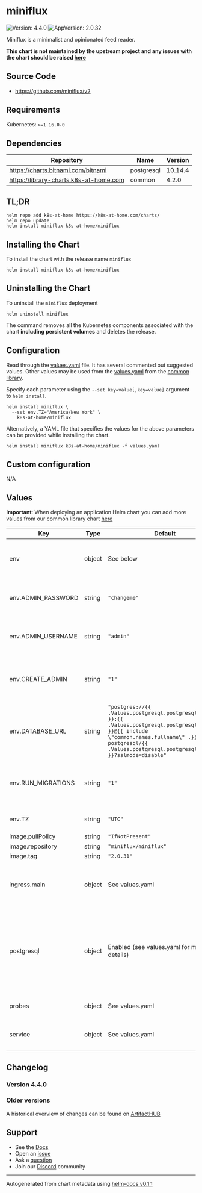 # miniflux

![Version: 4.4.0](https://img.shields.io/badge/Version-4.4.0-informational?style=flat-square) ![AppVersion: 2.0.32](https://img.shields.io/badge/AppVersion-2.0.32-informational?style=flat-square)

Miniflux is a minimalist and opinionated feed reader.

**This chart is not maintained by the upstream project and any issues with the chart should be raised [here](https://github.com/k8s-at-home/charts/issues/new/choose)**

## Source Code

* <https://github.com/miniflux/v2>

## Requirements

Kubernetes: `>=1.16.0-0`

## Dependencies

| Repository | Name | Version |
|------------|------|---------|
| https://charts.bitnami.com/bitnami | postgresql | 10.14.4 |
| https://library-charts.k8s-at-home.com | common | 4.2.0 |

## TL;DR

```console
helm repo add k8s-at-home https://k8s-at-home.com/charts/
helm repo update
helm install miniflux k8s-at-home/miniflux
```

## Installing the Chart

To install the chart with the release name `miniflux`

```console
helm install miniflux k8s-at-home/miniflux
```

## Uninstalling the Chart

To uninstall the `miniflux` deployment

```console
helm uninstall miniflux
```

The command removes all the Kubernetes components associated with the chart **including persistent volumes** and deletes the release.

## Configuration

Read through the [values.yaml](./values.yaml) file. It has several commented out suggested values.
Other values may be used from the [values.yaml](https://github.com/k8s-at-home/library-charts/tree/main/charts/stable/common/values.yaml) from the [common library](https://github.com/k8s-at-home/library-charts/tree/main/charts/stable/common).

Specify each parameter using the `--set key=value[,key=value]` argument to `helm install`.

```console
helm install miniflux \
  --set env.TZ="America/New York" \
    k8s-at-home/miniflux
```

Alternatively, a YAML file that specifies the values for the above parameters can be provided while installing the chart.

```console
helm install miniflux k8s-at-home/miniflux -f values.yaml
```

## Custom configuration

N/A

## Values

**Important**: When deploying an application Helm chart you can add more values from our common library chart [here](https://github.com/k8s-at-home/library-charts/tree/main/charts/stable/common)

| Key | Type | Default | Description |
|-----|------|---------|-------------|
| env | object | See below | environment variables. See [miniflux docs](https://miniflux.app/docs/configuration.html) for more details. |
| env.ADMIN_PASSWORD | string | `"changeme"` | Admin user password, it's used only if `CREATE_ADMIN` is enabled. |
| env.ADMIN_USERNAME | string | `"admin"` | Admin user login, it's used only if `CREATE_ADMIN` is enabled. |
| env.CREATE_ADMIN | string | `"1"` | Set to `1` to create an admin user from environment variables. |
| env.DATABASE_URL | string | `"postgres://{{ .Values.postgresql.postgresqlUsername }}:{{ .Values.postgresql.postgresqlPassword }}@{{ include \"common.names.fullname\" .}}-postgresql/{{ .Values.postgresql.postgresqlDatabase }}?sslmode=disable"` | Postgresql connection parameters. See [lib/pq](https://pkg.go.dev/github.com/lib/pq#hdr-Connection_String_Parameters) for more details. |
| env.RUN_MIGRATIONS | string | `"1"` | Set to `1` to run database migrations during application startup. |
| env.TZ | string | `"UTC"` | Set the container timezone. |
| image.pullPolicy | string | `"IfNotPresent"` |  |
| image.repository | string | `"miniflux/miniflux"` |  |
| image.tag | string | `"2.0.31"` |  |
| ingress.main | object | See values.yaml | Enable and configure ingress settings for the chart under this key. |
| postgresql | object | Enabled (see values.yaml for more details) | Enable and configure postgresql database subchart under this key.    For more options see [postgresql chart documentation](https://github.com/bitnami/charts/tree/master/bitnami/postgresql) |
| probes | object | See values.yaml | Configures the probes for the main Pod. |
| service | object | See values.yaml | Configures service settings for the chart. |

## Changelog

### Version 4.4.0

### Older versions

A historical overview of changes can be found on [ArtifactHUB](https://artifacthub.io/packages/helm/k8s-at-home/miniflux?modal=changelog)

## Support

- See the [Docs](https://docs.k8s-at-home.com/our-helm-charts/getting-started/)
- Open an [issue](https://github.com/k8s-at-home/charts/issues/new/choose)
- Ask a [question](https://github.com/k8s-at-home/organization/discussions)
- Join our [Discord](https://discord.gg/sTMX7Vh) community

----------------------------------------------
Autogenerated from chart metadata using [helm-docs v0.1.1](https://github.com/k8s-at-home/helm-docs/releases/v0.1.1)
